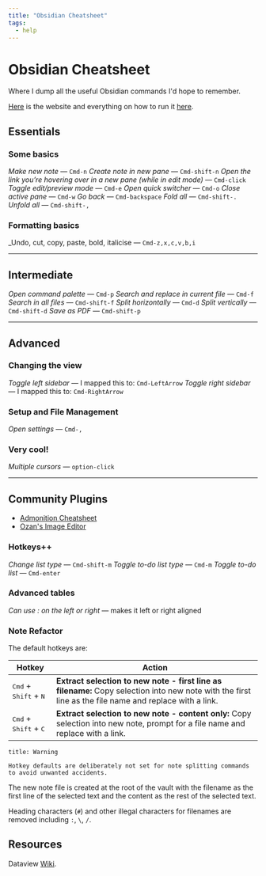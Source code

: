 ```yaml
---
title: "Obsidian Cheatsheet"
tags:
  - help
---
```


# Obsidian Cheatsheet

Where I dump all the useful Obsidian commands I'd hope to remember.

[Here](https://morioh.netlify.app/) is the website and everything on how to run it [here](obsidian-website).

## Essentials
### Some basics

_Make new note_ — `Cmd-n`
_Create note in new pane_ — `Cmd-shift-n`
_Open the link you’re hovering over in a new pane (while in edit mode)_ — `Cmd-click`
_Toggle edit/preview mode_ — `Cmd-e`
_Open quick switcher_ — `Cmd-o`
_Close active pane_ — `Cmd-w`
_Go back_ — `Cmd-backspace`
_Fold all_ — `Cmd-shift-.`
_Unfold all_ — `Cmd-shift-,`

### Formatting basics

_Undo, cut, copy, paste, bold, italicise — `Cmd-z,x,c,v,b,i`

---

## Intermediate

_Open command palette_ — `Cmd-p`
_Search and replace in current file_ — `Cmd-f`
_Search in all files_ — `Cmd-shift-f`
_Split horizontally_ — `Cmd-d`
_Split vertically_ — `Cmd-shift-d`
_Save as PDF_ — `Cmd-shift-p`

---
## Advanced
### Changing the view

_Toggle left sidebar_ — I mapped this to: `Cmd-LeftArrow`
_Toggle right sidebar_ — I mapped this to: `Cmd-RightArrow`

### Setup and File Management

_Open settings_ — `Cmd-,`

### Very cool!

_Multiple cursors_ — `option-click`

---

## Community Plugins

- [Admonition Cheatsheet](admonition-cheatsheet.md)
- [Ozan's Image Editor](ozans-image-editor.md)

### Hotkeys++

_Change list type_ — `Cmd-shift-m`
_Toggle to-do list type_ — `Cmd-m`
_Toggle to-do list_ — `Cmd-enter`

### Advanced tables

_Can use : on the left or right_ — makes it left or right aligned

### Note Refactor

The default hotkeys are:

| Hotkey                                                                   | Action                           |
| ------------------------------------------------------------------------ | -------------------------------- |
| <kbd>Cmd</kbd> + <kbd>Shift</kbd> + <kbd>N</kbd>                    | **Extract selection to new note - first line as filename:** Copy selection into new note with the first line as the file name and replace with a link.                 |
| <kbd>Cmd</kbd> + <kbd>Shift</kbd> + <kbd>C</kbd>                    | **Extract selection to new note - content only:** Copy selection into new note, prompt for a file name and replace with a link.                 |

```ad-warning
title: Warning

Hotkey defaults are deliberately not set for note splitting commands to avoid unwanted accidents.
```

The new note file is created at the root of the vault with the filename as the first line of the selected text and the content as the rest of the selected text.

Heading characters (`#`) and other illegal characters for filenames are removed including `:`, `\`, `/`.

## Resources
Dataview [Wiki](https://blacksmithgu.github.io/obsidian-dataview/).